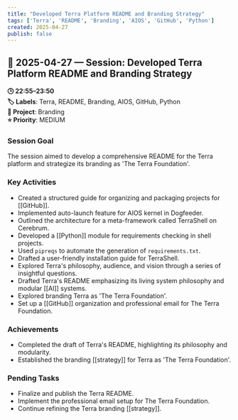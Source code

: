 ```yaml
---
title: "Developed Terra Platform README and Branding Strategy"
tags: ['Terra', 'README', 'Branding', 'AIOS', 'GitHub', 'Python']
created: 2025-04-27
publish: false
---
```


## 📅 2025-04-27 — Session: Developed Terra Platform README and Branding Strategy

**🕒 22:55–23:50**  
**🏷️ Labels**: Terra, README, Branding, AIOS, GitHub, Python  
**📂 Project**: Branding  
**⭐ Priority**: MEDIUM  


### Session Goal
The session aimed to develop a comprehensive README for the Terra platform and strategize its branding as 'The Terra Foundation'.

### Key Activities
- Created a structured guide for organizing and packaging projects for [[GitHub]].
- Implemented auto-launch feature for AIOS kernel in Dogfeeder.
- Outlined the architecture for a meta-framework called TerraShell on Cerebrum.
- Developed a [[Python]] module for requirements checking in shell projects.
- Used `pipreqs` to automate the generation of `requirements.txt`.
- Drafted a user-friendly installation guide for TerraShell.
- Explored Terra's philosophy, audience, and vision through a series of insightful questions.
- Drafted Terra's README emphasizing its living system philosophy and modular [[AI]] systems.
- Explored branding Terra as 'The Terra Foundation'.
- Set up a [[GitHub]] organization and professional email for The Terra Foundation.

### Achievements
- Completed the draft of Terra's README, highlighting its philosophy and modularity.
- Established the branding [[strategy]] for Terra as 'The Terra Foundation'.

### Pending Tasks
- Finalize and publish the Terra README.
- Implement the professional email setup for The Terra Foundation.
- Continue refining the Terra branding [[strategy]].

